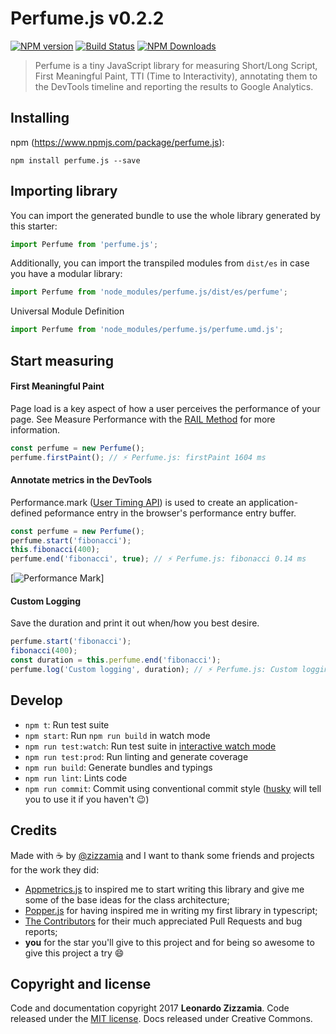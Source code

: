 # Perfume.js v0.2.2
[![NPM version](https://badge.fury.io/js/perfume.js.svg)](https://www.npmjs.org/package/perfume.js) [![Build Status](https://travis-ci.org/Zizzamia/perfume.js.svg?branch=master)](https://travis-ci.org/Zizzamia/perfume.js) [![NPM Downloads](http://img.shields.io/npm/dm/perfume.js.svg)](https://www.npmjs.org/package/perfume.js)

> Perfume is a tiny JavaScript library for measuring Short/Long Script, First Meaningful Paint, TTI (Time to Interactivity), annotating them to the DevTools timeline and reporting the results to Google Analytics.


## Installing

npm (https://www.npmjs.com/package/perfume.js):

    npm install perfume.js --save


## Importing library

You can import the generated bundle to use the whole library generated by this starter:

```javascript
import Perfume from 'perfume.js';
```

Additionally, you can import the transpiled modules from `dist/es` in case you have a modular library:

```javascript
import Perfume from 'node_modules/perfume.js/dist/es/perfume';
```

Universal Module Definition

```javascript
import Perfume from 'node_modules/perfume.js/perfume.umd.js';
```


## Start measuring

#### First Meaningful Paint
Page load is a key aspect of how a user perceives the performance of your page. See Measure Performance with the [RAIL Method](https://developers.google.com/web/fundamentals/performance/rail) for more information.

```javascript
const perfume = new Perfume();
perfume.firstPaint(); // ⚡️ Perfume.js: firstPaint 1604 ms
```

#### Annotate metrics in the DevTools
Performance.mark ([User Timing API](https://developer.mozilla.org/en-US/docs/Web/API/User_Timing_API)) is used to create an application-defined peformance entry in the browser's performance entry buffer.

```javascript
const perfume = new Perfume();
perfume.start('fibonacci');
this.fibonacci(400);
perfume.end('fibonacci', true); // ⚡️ Perfume.js: fibonacci 0.14 ms
```
[![Performance Mark](https://github.com/Zizzamia/perfume.js/blob/master/docs/src/assets/performance-mark.png)]

#### Custom Logging
Save the duration and print it out when/how you best desire.

```javascript
perfume.start('fibonacci');
fibonacci(400);
const duration = this.perfume.end('fibonacci');
perfume.log('Custom logging', duration); // ⚡️ Perfume.js: Custom logging 0.14 ms
```



## Develop

 - `npm t`: Run test suite
 - `npm start`: Run `npm run build` in watch mode
 - `npm run test:watch`: Run test suite in [interactive watch mode](http://facebook.github.io/jest/docs/cli.html#watch)
 - `npm run test:prod`: Run linting and generate coverage
 - `npm run build`: Generate bundles and typings
 - `npm run lint`: Lints code
 - `npm run commit`: Commit using conventional commit style ([husky](https://github.com/typicode/husky) will tell you to use it if you haven't :wink:)



## Credits
Made with ☕️ by [@zizzamia](https://twitter.com/zizzamia) and
I want to thank some friends and projects for the work they did:

- [Appmetrics.js](https://github.com/ebidel/appmetrics.js?files=1) to inspired me to start writing this library and give me some of the base ideas for the class architecture;
- [Popper.js](https://github.com/FezVrasta/popper.js/) for having inspired me in writing my first library in typescript;
- [The Contributors](https://github.com/Zizzamia/perfume.js/graphs/contributors) for their much appreciated Pull Requests and bug reports;
- **you** for the star you'll give to this project and for being so awesome to give this project a try 😄



## Copyright and license
Code and documentation copyright 2017 **Leonardo Zizzamia**. Code released under the [MIT license](LICENSE). Docs released under Creative Commons.
